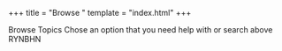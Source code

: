+++
title = "Browse "
template = "index.html"
+++

Browse Topics
Chose an option that you need help with or search above RYNBHN
